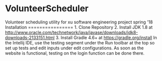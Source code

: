 # VolunteerScheduler
Volunteer scheduling utility for xu software engineering project spring '18   Installation ================ 1. Clone Repository 2. Install JDK 1.8 at http://www.oracle.com/technetwork/java/javase/downloads/jdk8-downloads-2133151.html 3. Install Gradle 4.6+ at https://gradle.org/install   In the Intellij IDE, use the testing segment under the Run toolbar at the top so set up tests and edit inputs under edit configurations.  As soon as the website is functional, testing on the login function can be done there.
